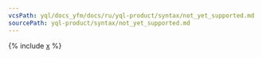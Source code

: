 ```yaml
---
vcsPath: yql/docs_yfm/docs/ru/yql-product/syntax/not_yet_supported.md
sourcePath: yql-product/syntax/not_yet_supported.md
---
```


{% include [x](_includes/not_yet_supported.md) %}
